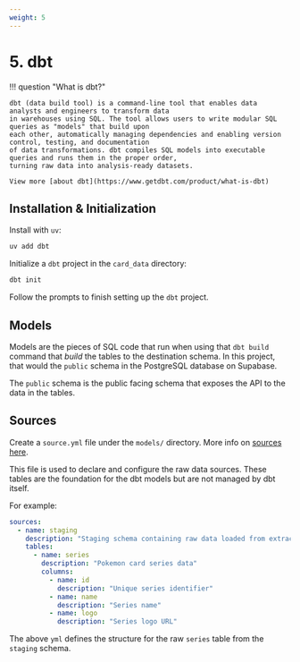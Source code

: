 ```yaml
---
weight: 5
---
```


# 5. dbt

!!! question "What is dbt?"

    dbt (data build tool) is a command-line tool that enables data analysts and engineers to transform data 
    in warehouses using SQL. The tool allows users to write modular SQL queries as "models" that build upon 
    each other, automatically managing dependencies and enabling version control, testing, and documentation 
    of data transformations. dbt compiles SQL models into executable queries and runs them in the proper order,
    turning raw data into analysis-ready datasets.

    View more [about dbt](https://www.getdbt.com/product/what-is-dbt)

## Installation & Initialization

Install with `uv`:
```bash
uv add dbt
```

Initialize a `dbt` project in the `card_data` directory:
```bash
dbt init
```

Follow the prompts to finish setting up the `dbt` project.

## Models
Models are the pieces of SQL code that run when using that `dbt build` command that _build_ the
tables to the destination schema. In this project, that would the `public` schema in the PostgreSQL
database on Supabase.

The `public` schema is the public facing schema that exposes the API to the data in the tables.

## Sources
Create a `source.yml` file under the `models/` directory. More info on [sources here](https://docs.getdbt.com/docs/build/sources).

This file is used to declare and configure the raw data sources. These tables are the foundation for
the dbt models but are not managed by dbt itself.

For example:
```yaml
sources:
  - name: staging
    description: "Staging schema containing raw data loaded from extract pipeline"
    tables:
      - name: series
        description: "Pokemon card series data"
        columns:
          - name: id
            description: "Unique series identifier"
          - name: name
            description: "Series name"
          - name: logo
            description: "Series logo URL"
```

The above `yml` defines the structure for the raw `series` table from the `staging` schema.